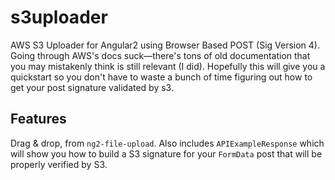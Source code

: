# s3uploader
AWS S3 Uploader for Angular2 using Browser Based POST (Sig Version 4). Going through AWS's docs suck—there's tons of old documentation that you may mistakenly think is still relevant (I did). Hopefully this will give you a quickstart so you don't have to waste a bunch of time figuring out how to get your post signature validated by s3.

## Features

Drag & drop, from ```ng2-file-upload```. Also includes ```APIExampleResponse``` which will show you how to build a S3 signature for your ```FormData``` post that will be properly verified by S3.

